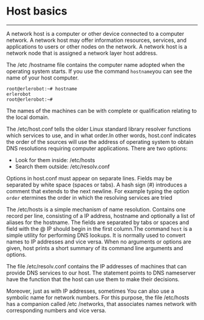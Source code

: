 # Host basics
---

A network host is a computer or other device connected to a computer network. A network host may offer information resources, services, and applications to users or other nodes on the network. A network host is a network node that is assigned a network layer host address.

The  /etc /hostname file contains the computer name
adopted when the operating system starts.
If you use the command `hostname`you can see the name of your host computer.

```
root@erlerobot:~# hostname
erlerobot
root@erlerobot:~#
```
The names of the machines can be with
complete or qualification relating to the local domain.

The /etc/host.conf tells the older Linux standard library resolver functions which services to use, and
in what order.In other words, host.conf indicates the order of the sources will use the address of operating system to obtain DNS resolutions requiring computer applications. There are two options:

- Look for them inside: /etc/hosts
- Search them outside: /etc/resolv.conf


Options in host.conf must appear on separate lines. Fields may be separated by white space (spaces or
tabs). A hash sign (#) introduces a comment that extends to the next newline. For example typing the option `order` etermines the order in which the resolving services are tried

The /etc/hosts is a simple mechanism of
name resolution. Contains one record per line, consisting of a IP address, hostname and optionally
a list of aliases for the hostname. The fields are separated by tabs or spaces and field with the @ IP should begin in the first column.The command `host` is a simple utility for performing DNS lookups. It is normally used to convert names to IP addresses and vice versa. When no arguments or options are given, host prints a short summary of its command line arguments and options.

The file /etc/resolv.conf contains the IP addresses of machines that can provide DNS services to
our host. The statement points to DNS nameserver have the function that the host can use them to make their decisions.

Moreover, just as with IP addresses, sometimes
You can also use a symbolic name for
network numbers. For this purpose, the file /etc/hosts has a companion called /etc /networks, that associates names network with corresponding numbers and vice versa.
